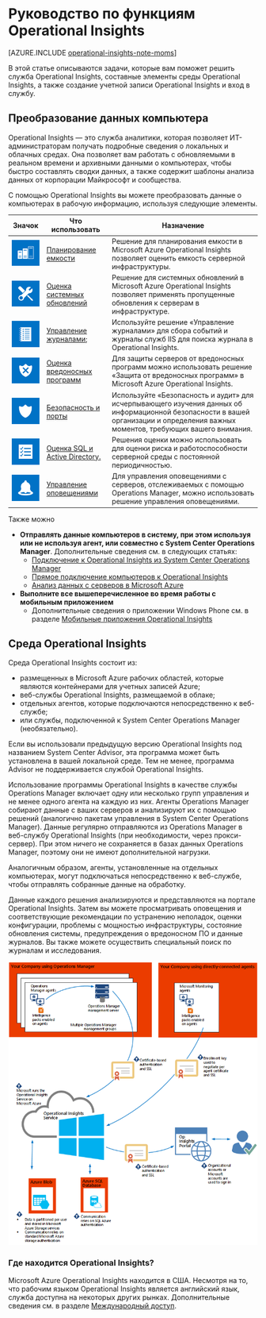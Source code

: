 <properties
	pageTitle="Руководство по функциям Operational Insights"
	description="Operational Insights — это служба аналитики, которая позволяет ИТ-администраторам получать подробные сведения о локальных и облачных средах. Она позволяет вам работать с обновляемыми в реальном времени и архивными данными о компьютерах, чтобы быстро составлять сводки данных, а также содержит шаблоны анализа данных от корпорации Майкрософт и сообщества."
	services="operational-insights"
	documentationCenter=""
	authors="bandersmsft"
	manager="jwhit"
	editor=""/>

<tags
	ms.service="operational-insights"
	ms.workload="na"
	ms.tgt_pltfrm="na"
	ms.devlang="na"
	ms.topic="article"
	ms.date="05/11/2015"
	ms.author="banders"/>

# Руководство по функциям Operational Insights

[AZURE.INCLUDE [operational-insights-note-moms](../../includes/operational-insights-note-moms.md)]

В этой статье описываются задачи, которые вам поможет решить служба Operational Insights, составные элементы среды Operational Insights, а также создание учетной записи Operational Insights и вход в службу.

## Преобразование данных компьютера

Operational Insights — это служба аналитики, которая позволяет ИТ-администраторам получать подробные сведения о локальных и облачных средах. Она позволяет вам работать с обновляемыми в реальном времени и архивными данными о компьютерах, чтобы быстро составлять сводки данных, а также содержит шаблоны анализа данных от корпорации Майкрософт и сообщества.

С помощью Operational Insights вы можете преобразовать данные о компьютерах в рабочую информацию, используя следующие элементы.


|**Значок** | **Что использовать** | **Назначение**|
|---|---|---|
|![](./media/operational-insights-feature-guide/cap-plan.png) | [Планирование емкости](operational-insights-capacity.md) | Решение для планирования емкости в Microsoft Azure Operational Insights позволяет оценить емкость серверной инфраструктуры. |
| ![](./media/operational-insights-feature-guide/update.png) | [Оценка системных обновлений](operational-insights-updates.md) | Решение для системных обновлений в Microsoft Azure Operational Insights позволяет применять пропущенные обновления к серверам в инфраструктуре. |
| ![](./media/operational-insights-feature-guide/log-mgt.png) | [Управление журналами](operational-insights-search.md); | Используйте решение «Управление журналами» для сбора событий и журналы служб IIS для поиска журнала в Operational Insights. |
| ![](./media/operational-insights-feature-guide/malware.png) | [Оценка вредоносных программ](operational-insights-antimalware.md) | Для защиты серверов от вредоносных программ можно использовать решение «Защита от вредоносных программ» в Microsoft Azure Operational Insights. |
| ![](./media/operational-insights-feature-guide/sec-audit.png) | [Безопасность и порты](operational-insights-security-audit.md) | Используйте «Безопасность и аудит» для исчерпывающего изучения данных об информационной безопасности в вашей организации и определения важных моментов, требующих вашего внимания. |
| ![](./media/operational-insights-feature-guide/assessment.png) | [Оценка SQL и Active Directory.](operational-insights-assessment.md) | Решения оценки можно использовать для оценки риска и работоспособности серверной среды с постоянной периодичностью. |
| ![](./media/operational-insights-feature-guide/alert.png) | [Управление оповещениями](operational-insights-alerts.md) | Для управления оповещениями с серверов, отслеживаемых с помощью Operations Manager, можно использовать решение управления оповещениями. |


Также можно

- **Отправлять данные компьютеров в систему, при этом используя или не используя агент, или совместно с System Center Operations Manager**. Дополнительные сведения см. в следующих статьях:
	- [Подключение к Operational Insights из System Center Operations Manager](operational-insights-connect-scom.md)
	- [Прямое подключение компьютеров к Operational Insights](operational-insights-direct-agent.md)
	- [Анализ данных с серверов в Microsoft Azure](operational-insights-analyze-data-azure.md)
- **Выполните все вышеперечисленное во время работы с мобильным приложением**
	- Дополнительные сведения о приложении Windows Phone см. в разделе [Мобильные приложения Operational Insights](http://www.windowsphone.com/ru-ru/store/app/operational-insights/4823b935-83ce-466c-82bb-bd0a3f58d865)

## Среда Operational Insights

Среда Operational Insights состоит из:

- размещенных в Microsoft Azure рабочих областей, которые являются контейнерами для учетных записей Azure;
- веб-службы Operational Insights, размещаемой в облаке;
- отдельных агентов, которые подключаются непосредственно к веб-службе;
- или службы, подключенной к System Center Operations Manager (необязательно).


Если вы использовали предыдущую версию Operational Insights под названием System Center Advisor, эта программа может быть установлена в вашей локальной среде. Тем не менее, программа Advisor не поддерживается службой Operational Insights.

Использование программы Operational Insights в качестве службы Operations Manager включает одну или несколько групп управления и не менее одного агента на каждую из них. Агенты Operations Manager собирают данные с ваших серверов и анализируют их с помощью решений (аналогично пакетам управления в System Center Operations Manager). Данные регулярно отправляются из Operations Manager в веб-службу Operational Insights (при необходимости, через прокси-сервер). При этом ничего не сохраняется в базах данных Operations Manager, поэтому они не имеют дополнительной нагрузки.

Аналогичным образом, агенты, установленные на отдельных компьютерах, могут подключаться непосредственно к веб-службе, чтобы отправлять собранные данные на обработку.

Данные каждого решения анализируются и представляются на портале Operational Insights. Затем вы можете просматривать оповещения и соответствующие рекомендации по устранению неполадок, оценки конфигурации, проблемы с мощностью инфраструктуры, состояние обновления системы, предупреждения о вредоносном ПО и данные журналов. Вы также можете осуществить специальный поиск по журналам и исследования.

![Изображение общей схемы Operational Insights](./media/operational-insights-feature-guide/environment.png)

### Где находится Operational Insights?
Microsoft Azure Operational Insights находится в США. Несмотря на то, что рабочим языком Operational Insights является английский язык, служба доступна на некоторых других рынках. Дополнительные сведения см. в разделе [Международный доступ](http://go.microsoft.com/fwlink/?LinkId=229842).
 

<!---HONumber=July15_HO1-->